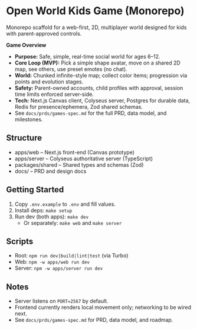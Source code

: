 # Open World Kids Game (Monorepo)

Monorepo scaffold for a web-first, 2D, multiplayer world designed for kids with parent-approved controls.

**Game Overview**
- **Purpose:** Safe, simple, real-time social world for ages 6–12.
- **Core Loop (MVP):** Pick a simple shape avatar, move on a shared 2D map, see others, use preset emotes (no chat).
- **World:** Chunked infinite-style map; collect color items; progression via points and evolution stages.
- **Safety:** Parent-owned accounts, child profiles with approval, session time limits enforced server-side.
- **Tech:** Next.js Canvas client, Colyseus server, Postgres for durable data, Redis for presence/ephemera, Zod shared schemas.
- See `docs/prds/games-spec.md` for the full PRD, data model, and milestones.

## Structure
- apps/web – Next.js front-end (Canvas prototype)
- apps/server – Colyseus authoritative server (TypeScript)
- packages/shared – Shared types and schemas (Zod)
- docs/ – PRD and design docs

## Getting Started
1. Copy `.env.example` to `.env` and fill values.
2. Install deps: `make setup`
3. Run dev (both apps): `make dev`
   - Or separately: `make web` and `make server`

## Scripts
- Root: `npm run dev|build|lint|test` (via Turbo)
- Web: `npm -w apps/web run dev`
- Server: `npm -w apps/server run dev`

## Notes
- Server listens on `PORT=2567` by default.
- Frontend currently renders local movement only; networking to be wired next.
- See `docs/prds/games-spec.md` for PRD, data model, and roadmap.
